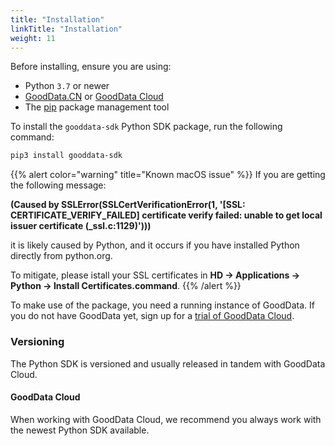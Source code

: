 ```yaml
---
title: "Installation"
linkTitle: "Installation"
weight: 11
---
```


Before installing, ensure you are using:

* Python `3.7` or newer
* [GoodData.CN](https://www.gooddata.com/developers/cloud-native/doc/cloud/deploy-and-install/cloud-native/) or [GoodData Cloud](https://www.gooddata.com/developers/cloud-native/doc/cloud/deploy-and-install/cloud/)
* The [pip](https://pypi.org/project/pip/) package management tool



To install the `gooddata-sdk` Python SDK package, run the following command:

```bash
pip3 install gooddata-sdk
```

{{% alert color="warning" title="Known macOS issue" %}}
If you are getting the following message:

__(Caused by SSLError(SSLCertVerificationError(1, '[SSL: CERTIFICATE\_VERIFY\_FAILED] certificate verify failed: unable to get local issuer certificate (\_ssl.c:1129)')))__

it is likely caused by Python, and it occurs if you have installed Python directly from python.org.

To mitigate, please istall your SSL certificates in __HD -> Applications -> Python -> Install Certificates.command__.
{{% /alert %}}

To make use of the package, you need a running instance of GoodData. If you do not have GoodData yet, sign up for a [trial of GoodData Cloud](https://www.gooddata.com/trial/).

### Versioning

The Python SDK is versioned and usually released in tandem with GoodData Cloud.

#### GoodData Cloud

When working with GoodData Cloud, we recommend you always work with the newest Python SDK available.
